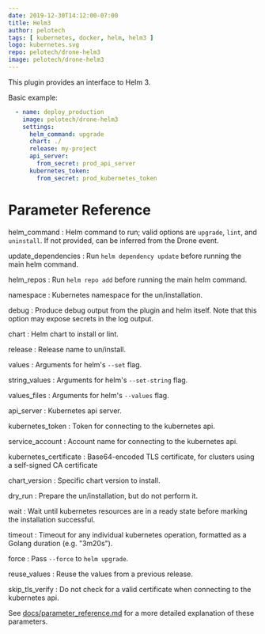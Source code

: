 ```yaml
---
date: 2019-12-30T14:12:00-07:00
title: Helm3
author: pelotech
tags: [ kubernetes, docker, helm, helm3 ]
logo: kubernetes.svg
repo: pelotech/drone-helm3
image: pelotech/drone-helm3
---
```


This plugin provides an interface to Helm 3.

Basic example:

```yaml
  - name: deploy_production
    image: pelotech/drone-helm3
    settings:
      helm_command: upgrade
      chart: ./
      release: my-project
      api_server:
        from_secret: prod_api_server
      kubernetes_token:
        from_secret: prod_kubernetes_token
```

# Parameter Reference

helm_command
: Helm command to run; valid options are `upgrade`, `lint`, and `uninstall`. If not provided, can be inferred from the Drone event.

update_dependencies
: Run `helm dependency update` before running the main helm command.

helm_repos
: Run `helm repo add` before running the main helm command.

namespace
: Kubernetes namespace for the un/installation.

debug
: Produce debug output from the plugin and helm itself. Note that this option may expose secrets in the log output.

chart
: Helm chart to install or lint.

release
: Release name to un/install.

values
: Arguments for helm's `--set` flag.

string_values
: Arguments for helm's `--set-string` flag.

values_files
: Arguments for helm's `--values` flag.

api_server
: Kubernetes api server.

kubernetes_token
: Token for connecting to the kubernetes api.

service_account
: Account name for connecting to the kubernetes api.

kubernetes_certificate
: Base64-encoded TLS certificate, for clusters using a self-signed CA certificate

chart_version
: Specific chart version to install.

dry_run
: Prepare the un/installation, but do not perform it.

wait
: Wait until kubernetes resources are in a ready state before marking the installation successful.

timeout
: Timeout for any individual kubernetes operation, formatted as a Golang duration (e.g. "3m20s").

force
: Pass `--force` to `helm upgrade`.

reuse_values
: Reuse the values from a previous release.

skip_tls_verify
: Do not check for a valid certificate when connecting to the kubernetes api.

See [docs/parameter_reference.md](https://github.com/pelotech/drone-helm3/blob/master/docs/parameter_reference.md) for a more detailed explanation of these parameters.
